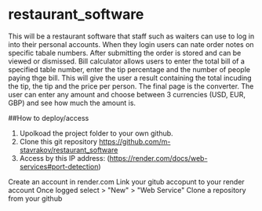 # restaurant_software
This will be a restaurant software that staff such as waiters can use to log in into their personal accounts. 
When they login users can nate order notes on specific tabale numbers. After submitting the order is stored and can be viewed or dismissed.
Bill calculator allows users to enter the total bill of a specified table number, enter the tip percentage and the number of people paying thge bill. This will give the user a result containing the total incuding the tip, the tip and the price per person.
The final page is the converter. The user can enter any amount and choose between 3 currencies (USD, EUR, GBP) and see how much the amount is.

##How to deploy/access
1. Upolkoad the project folder to your own github.
2. Clone this git repository https://github.com/m-stavrakov/restaurant_software
3. Access by this IP address: (https://render.com/docs/web-services#port-detection)

Create an account in render.com
Link your gitub accopunt to your render account
Once logged select > "New" > "Web Service"
Clone a repository from your github
